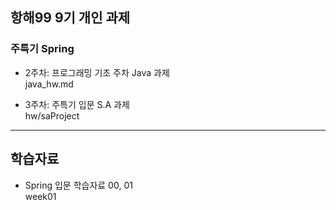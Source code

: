 ## 항해99 9기 개인 과제
### 주특기 Spring

- 2주차: 프로그래밍 기초 주차 Java 과제 <br>
java_hw.md

- 3주차: 주특기 입문 S.A 과제 <br>
hw/saProject

***

## 학습자료
- Spring 입문 학습자료 00, 01 <br>
week01
